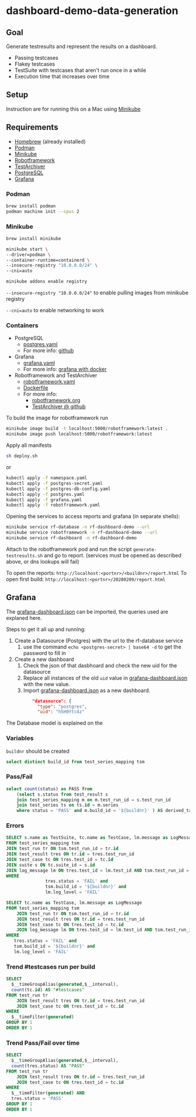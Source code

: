 # dashboard-demo-data-generation

## Goal

Generate testresults and represent the results on a dashboard.

* Passing testcases
* Flakey testcases
* TestSuite with testcases that aren't run once in a while
* Execution time that increases over time

## Setup

Instruction are for running this on a Mac using [Minikube](https://minikube.sigs.k8s.io/docs/)

## Requirements

* [Homebrew](https://brew.sh) (already installed)
* [Podman](https://podman.io)
* [Minikube](https://minikube.sigs.k8s.io/docs/)
* [Robotframework](https://robotframework.org/)
* [TestArchiver](https://github.com/salabs/TestArchiver)
* [PostgreSQL](https://www.postgresql.org)
* [Grafana](https://grafana.com/)

### Podman

``` bash
brew install podman
podman machine init --cpus 2
```

### Minikube

``` bash
brew install minikube

minikube start \
--driver=podman \
--container-runtime=containerd \
--insecure-registry "10.0.0.0/24" \
--cni=auto

minikube addons enable registry
```

`--insecure-registry "10.0.0.0/24"` to enable pulling images from minikube registry

`--cni=auto` to enable networking to work

### Containers

* PostgreSQL
  * [postgres.yaml](/postgres.yaml)
  * For more info: [github](https://github.com/docker-library/docs/blob/master/postgres/README.md)
* Grafana
  * [grafana.yaml](/grafana.yaml)
  * For more info: [grafana with docker](https://grafana.com/docs/grafana/latest/setup-grafana/installation/docker/)
* Robotframework and TestArchiver
  * [robotframework.yaml](/robotframework.yaml)
  * [Dockerfile](/Dockerfile)
  * For more info:
    * [robotframework.org](https://robotframework.org)
    * [TestArchiver @ github](https://github.com/salabs/TestArchiver)

To build the image for robotframework run

``` bash
minikube image build -t localhost:5000/robotframework:latest .
minikube image push localhost:5000/robotframework:latest
```

Apply all manifests

``` bash
sh deploy.sh
```

or

``` bash
kubectl apply -f namespace.yaml
kubectl apply -f postgres-secret.yaml
kubectl apply -f postgres-db-config.yaml
kubectl apply -f postgres.yaml
kubectl apply -f grafana.yaml
kubectl apply -f robotframework.yaml
```

Opening the services to access reports and grafana (in separate shells):

``` bash
minikube service rf-database -n rf-dashboard-demo --url
minikube service robotframework -n rf-dashboard-demo --url
minikube service rf-dashboard -n rf-dashboard-demo
```

Attach to the robotframework pod and run the script `generate-testresults.sh` and go to report. (services must be opened as described above, or dns lookups will fail)

To open the reports:
`http://localhost:<portnr>/<buildnr>/report.html`
To open first build:
`http://localhost:<portnr>/20280209/report.html`

## Grafana

The [grafana-dashboard.json](/grafana-dashboard.json) can be imported, the queries used are explaned here.

Steps to get it all up and running:

1. Create a Datasource (Postgres) with the url to the rf-database service
    1. use the command `echo <postgres-secret> | base64 -d` to get the password to fill in
1. Create a new dashboard
    1. Check the json of that dasbhoard and check the new uid for the datasource
    1. Replace all instances of the old `uid` value in [grafana-dashboard.json](/grafana-dashboard.json) with the new value.
    1. Import [grafana-dashboard.json](/grafana-dashboard.json) as a new dashboard.

```json
          "datasource": {
            "type": "postgres",
            "uid": "h5H0Ytc4z"
```

The Database model is explained on the

### Variables

`buildnr` should be created

```sql
select distinct build_id from test_series_mapping tsm
```

### Pass/Fail

```sql
select count(status) as PASS from
    (select s.status from test_result s
    join test_series_mapping m on m.test_run_id = s.test_run_id
    join test_series ts on ts.id = m.series
    where status = 'PASS' and m.build_id = '${buildnr}' ) AS derived_table
```

### Errors

```sql
SELECT s.name as TestSuite, tc.name as TestCase, lm.message as LogMessage
FROM test_series_mapping tsm
JOIN test_run tr ON tsm.test_run_id = tr.id
JOIN test_result tres ON tr.id = tres.test_run_id
JOIN test_case tc ON tres.test_id = tc.id
JOIN suite s ON tc.suite_id = s.id
JOIN log_message lm ON tres.test_id = lm.test_id AND tsm.test_run_id = lm.test_run_id
WHERE
               tres.status = 'FAIL' and
               tsm.build_id = '${buildnr}' and
               lm.log_level = 'FAIL'

SELECT tc.name as TestCase, lm.message as LogMessage
FROM test_series_mapping tsm
    JOIN test_run tr ON tsm.test_run_id = tr.id
    JOIN test_result tres ON tr.id = tres.test_run_id
    JOIN test_case tc ON tres.test_id = tc.id
    JOIN log_message lm ON tres.test_id = lm.test_id AND tsm.test_run_id = lm.test_run_id
WHERE
   tres.status = 'FAIL' and
   tsm.build_id = '${buildnr}' and
   lm.log_level = 'FAIL'
```

### Trend #testcases run per build

```sql
SELECT
  $__timeGroupAlias(generated,$__interval),
  count(tc.id) AS "#testcases"
FROM test_run tr
    JOIN test_result tres ON tr.id = tres.test_run_id
    JOIN test_case tc ON tres.test_id = tc.id
WHERE
  $__timeFilter(generated)
GROUP BY 1
ORDER BY 1
```

### Trend Pass/Fail over time

```sql
SELECT
  $__timeGroupAlias(generated,$__interval),
  count(tres.status) AS "PASS"
FROM test_run tr
    JOIN test_result tres ON tr.id = tres.test_run_id
    JOIN test_case tc ON tres.test_id = tc.id
WHERE
  $__timeFilter(generated) AND
  tres.status = 'PASS'
GROUP BY 1
ORDER BY 1
```
